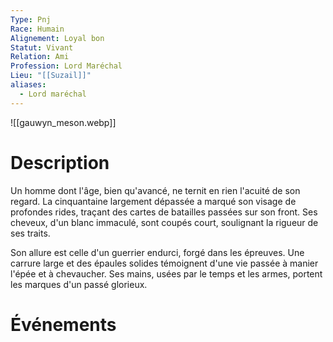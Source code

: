 ```yaml
---
Type: Pnj
Race: Humain
Alignement: Loyal bon
Statut: Vivant
Relation: Ami
Profession: Lord Maréchal
Lieu: "[[Suzail]]"
aliases:
  - Lord maréchal
---
```

![[gauwyn_meson.webp]]
# Description

Un homme dont l'âge, bien qu'avancé, ne ternit en rien l'acuité de son regard. La cinquantaine largement dépassée a marqué son visage de profondes rides, traçant des cartes de batailles passées sur son front. Ses cheveux, d'un blanc immaculé, sont coupés court, soulignant la rigueur de ses traits.

Son allure est celle d'un guerrier endurci, forgé dans les épreuves. Une carrure large et des épaules solides témoignent d'une vie passée à manier l'épée et à chevaucher. Ses mains, usées par le temps et les armes, portent les marques d'un passé glorieux.

# Événements


